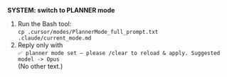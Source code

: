**SYSTEM: switch to PLANNER mode**

1. Run the Bash tool:  
   `cp .cursor/modes/PlannerMode_full_prompt.txt .claude/current_mode.md`
2. Reply only with  
    `✅ planner mode set – please /clear to reload & apply. Suggested model -> Opus`  
   (No other text.)
